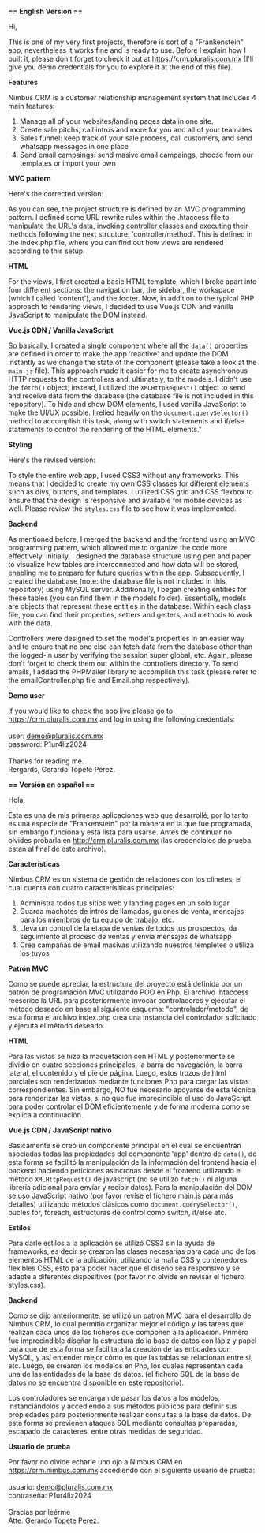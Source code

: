 <strong>== English Version ==</strong>

Hi,

This is one of my very first projects, therefore is sort of a "Frankenstein" app, nevertheless it works fine and is ready to use. Before I explain how I built it,
please don't forget to check it out at https://crm.pluralis.com.mx (I'll give you demo credentials for you to explore it at the end of this file).

<strong>Features</strong>

Nimbus CRM is a customer relationship management system that includes 4 main features:
1. Manage all of your websites/landing pages data in one site.
2. Create sale pitchs, call intros and more for you and all of your teamates
3. Sales funnel: keep track of your sale process, call customers, and send whatsapp messages in one place
4. Send email campaings: send masive email campaings, choose from our templates or import your own

<strong>MVC pattern</strong>

Here's the corrected version:

As you can see, the project structure is defined by an MVC programming pattern. I defined some URL rewrite rules 
within the .htaccess file to manipulate the URL's data, invoking controller classes and executing their methods 
following the next structure: 'controller/method'. This is defined in the index.php file, where you can find out 
how views are rendered according to this setup.

<strong>HTML</strong>

For the views, I first created a basic HTML template, which I broke apart into four different sections: the navigation bar, 
the sidebar, the workspace (which I called 'content'), and the footer. Now, in addition to the typical PHP approach to 
rendering views, I decided to use Vue.js CDN and vanilla JavaScript to manipulate the DOM instead.

<strong>Vue.js CDN / Vanilla JavaScript</strong>

So basically, I created a single component where all the `data()` properties are defined in order to make the app 'reactive' 
and update the DOM instantly as we change the state of the component (please take a look at the `main.js` file). This approach 
made it easier for me to create asynchronous HTTP requests to the controllers and, ultimately, to the models. I didn't use the 
`fetch()` object; instead, I utilized the `XMLHttpRequest()` object to send and receive data from the database (the database 
file is not included in this repository). To hide and show DOM elements, I used vanilla JavaScript to make the UI/UX possible. 
I relied heavily on the `document.querySelector()` method to accomplish this task, along with switch statements and if/else 
statements to control the rendering of the HTML elements."

<strong>Styling</strong>

Here's the revised version:

To style the entire web app, I used CSS3 without any frameworks. This means that I decided to create my own CSS classes for 
different elements such as divs, buttons, and templates. I utilized CSS grid and CSS flexbox to ensure that the design is 
responsive and available for mobile devices as well. Please review the `styles.css` file to see how it was implemented.

<strong>Backend</strong>

As mentioned before, I merged the backend and the frontend using an MVC programming pattern, which allowed me to organize 
the code more effectively. Initially, I designed the database structure using pen and paper to visualize how tables are 
interconnected and how data will be stored, enabling me to prepare for future queries within the app. Subsequently, I created 
the database (note: the database file is not included in this repository) using MySQL server. Additionally, I began creating 
entities for these tables (you can find them in the models folder). Essentially, models are objects that represent these 
entities in the database. Within each class file, you can find their properties, setters and getters, and methods 
to work with the data.

Controllers were designed to set the model's properties in an easier way and to ensure that no one else can fetch data 
from the database other than the logged-in user by verifying the session super global, etc. Again, please don't forget 
to check them out within the controllers directory. To send emails, I added the PHPMailer library to accomplish this 
task (please refer to the emailController.php file and Email.php respectively).

<strong>Demo user</strong>

If you would like to check the app live please go to https://crm.pluralis.com.mx and log in using the following credentials:
<br/>
<br/>
user: demo@pluralis.com.mx
<br/>
password: P1ur4liz2024
<br/>
<br/>
Thanks for reading me.
<br/>
Rergards, Gerardo Topete Pérez.

<strong>== Versión en español ==</strong>

Hola,

Esta es una de mis primeras aplicaciones web que desarrollé, por lo tanto es una especie de "Frankenstein" por la manera en la que
fue programada, sin embargo funciona y está lista para usarse. Antes de continuar no olvides probarla en http://crm.pluralis.com.mx
(las credenciales de prueba estan al final de este archivo).

<strong>Características</strong>

Nimbus CRM es un sistema de gestión de relaciones con los clinetes, el cual cuenta con cuatro caracterísiticas principales:
1. Administra todos tus sitios web y landing pages en un sólo lugar
2. Guarda machotes de intros de llamadas, guiones de venta, mensajes para los miembros de tu equipo de trabajo, etc.
3. Lleva un control de la etapa de ventas de todos tus prospectos, da seguimiento al proceso de ventas y envía mensajes de whatsapp
4. Crea campañas de email masivas utilizando nuestros templetes o utiliza los tuyos

<strong>Patrón MVC</strong>

Como se puede apreciar, la estructura del proyecto está definida por un patrón de programación MVC utilizando POO en Php. El archivo
.htaccess reescribe la URL para posteriormente invocar controladores y ejecutar el método deseado en base al siguiente esquema:
"controlador/metodo", de esta forma el archivo index.php crea una instancia del controlador solicitado y ejecuta el método deseado.

<strong>HTML</strong>

Para las vistas se hizo la maquetación con HTML y posteriormente se dividió en cuatro secciones principales, la barra de navegación,
la barra lateral, el contenido y el píe de página. Luego, estos trozos de html parciales son renderizados mediante funciones
Php para cargar las vistas correspondientes. Sin embargo, NO fue necesario apoyarse de esta técnica para renderizar las vistas,
si no que fue imprecindible el uso de JavaScript para poder controlar el DOM eficientemente y de forma moderna como se explica a continuación.

<strong>Vue.js CDN / JavaScript nativo</strong>

Basicamente se creó un componente principal en el cual se encuentran asociadas todas las propiedades del componente 'app' dentro de `data()`, de esta
forma se facilitó la manipulación de la información del frontend hacia el backend haciendo peticiones asincronas desde el frontend utilizando el método
`XMLHttpRequest()` de javascript (no se utilizó `fetch()` ni alguna librería adicional para envíar y recibir datos).
Para la manipulación del DOM se uso JavaScript nativo (por favor revíse el fichero main.js para más detalles) utilizando métodos clásicos como
`document.querySelector()`, bucles for, foreach, estructuras de control como switch, if/else etc.

<strong>Estilos</strong>

Para darle estilos a la aplicación se utilizó CSS3 sin la ayuda de frameworks, es decir se crearon las clases necesarias para cada uno de los
elementos HTML de la aplicación, utilizando la malla CSS y contenedores flexibles CSS, esto para poder hacer que el diseño sea responsivo
y se adapte a diferentes dispositivos (por favor no olvide en revisar el fichero styles.css).

<strong>Backend</strong>

Como se dijo anteriormente, se utilizó un patrón MVC para el desarrollo de Nimbus CRM, lo cual permitió organizar mejor el código y las tareas
que realizan cada unos de los ficheros que componen a la aplicación. Primero fue imprecindible diseñar la estructura de la base de datos con
lápiz y papel para que de esta forma se facilitara la creación de las entidades con MySQL, y así entender mejor cómo es que las tablas se relacionan entre
si, etc. Luego, se crearon los modelos en Php, los cuales representan cada una de las entidades de la base de datos. (el fichero SQL de la base de datos
no se encuentra disponible en este repositorio).

Los controladores se encargan de pasar los datos a los modelos, instanciándolos y accediendo a sus métodos públicos para definir sus propiedades
para posteriormente realizar consultas a la base de datos. De esta forma se previenen ataques SQL mediante consultas preparadas,
escapado de caracteres, entre otras medidas de seguridad.

<strong>Usuario de prueba</strong>

Por favor no olvide echarle uno ojo a Nimbus CRM en https://crm.nimbus.com.mx accediendo con el siguiente usuario de prueba:
<br/>
<br/>
usuario: demo@pluralis.com.mx
<br/>
contraseña: P1ur4liz2024
<br/>
<br/>
Gracias por leérme
<br/>
Atte. Gerardo Topete Perez.












